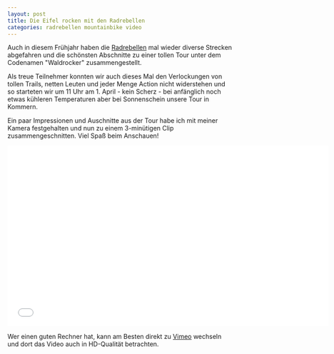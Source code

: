 ```yaml
---
layout: post
title: Die Eifel rocken mit den Radrebellen
categories: radrebellen mountainbike video
---
```


Auch in diesem Frühjahr haben die [Radrebellen](http://www.rad-rebellen.de) mal wieder diverse Strecken abgefahren und die schönsten Abschnitte zu einer tollen Tour unter dem Codenamen "Waldrocker" zusammengestellt.

Als treue Teilnehmer konnten wir auch dieses Mal den Verlockungen von tollen Trails, netten Leuten und jeder Menge Action nicht widerstehen und so starteten wir um 11 Uhr am 1. April - kein Scherz - bei anfänglich noch etwas kühleren Temperaturen aber bei Sonnenschein unsere Tour in Kommern.

Ein paar Impressionen und Auschnitte aus der Tour habe ich mit meiner Kamera festgehalten und nun zu einem 3-minütigen Clip zusammengeschnitten. Viel Spaß beim Anschauen!

<div class="elastic-iframe"><iframe src="//player.vimeo.com/video/39858436?portrait=0&amp;color=f2b33d" width="720" height="405" frameborder="0" webkitallowfullscreen mozallowfullscreen allowfullscreen></iframe></div>

Wer einen guten Rechner hat, kann am Besten direkt zu [Vimeo](http://vimeo.com/39858436) wechseln und dort das Video auch in HD-Qualität betrachten.
